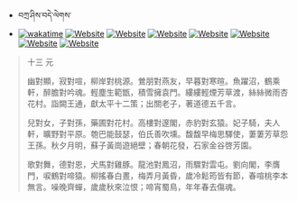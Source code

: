 - བཀྲ་ཤིས་བདེ་ལེགས་ 
- [![wakatime](https://wakatime.com/badge/user/5043ee4a-e361-4607-9d47-d557f2005d05.svg)](https://wakatime.com/@5043ee4a-e361-4607-9d47-d557f2005d05)	[![Website](https://img.shields.io/website?label=&up_color=orange&up_message=Tianchi&url=https%3A%2F%2Fshields.io)](https://tianchi.aliyun.com/home/science/scienceDetail?userId=1095279182618)	[![Website](https://img.shields.io/website?label=&up_color=blue&up_message=Kaggle&url=https%3A%2F%2Fshields.io)](https://www.kaggle.com/ivanxu/)	[![Website](https://img.shields.io/website?label=&up_color=gay&up_message=Yuque&url=https%3A%2F%2Fshields.io)](https://www.yuque.com/ivanaxu)	[![Website](https://img.shields.io/website?label=&up_color=brown&up_message=Leetcode&url=https%3A%2F%2Fshields.io)](https://leetcode.cn/u/ivanaxu)	[![Website](https://img.shields.io/website?label=&up_color=violet&up_message=AIstudio&url=https%3A%2F%2Fshields.io)](https://aistudio.baidu.com/aistudio/personalcenter/thirdview/979775)	[![Website](https://img.shields.io/website?label=&up_color=red&up_message=Gitee&url=https%3A%2F%2Fshields.io)](https://gitee.com/IvanaXu)	[![Website](https://img.shields.io/website?label=&up_color=yellow&up_message=Monkeytype&url=https%3A%2F%2Fshields.io)](https://monkeytype.com/profile/IvanaXu) 

> 十三 元
> 
> 幽對顯，寂對喧，柳岸對桃源。鶯朋對燕友，早暮對寒暄。魚躍沼，鶴乘軒，醉膽對吟魂。輕塵生範甑，積雪擁袁門。縷縷輕煙芳草渡，絲絲微雨杏花村。詣闕王通，獻太平十二策；出關老子，著道德五千言。
> 
> 兒對女，子對孫，藥圃對花村。高樓對邃閣，赤豹對玄猿。妃子騎，夫人軒，曠野對平原。匏巴能鼓瑟，伯氏善吹壎。馥馥早梅思驛使，萋萋芳草怨王孫。秋夕月明，蘇子黃崗遊絕壁；春朝花發，石家金谷啓芳園。
> 
> 歌對舞，德對恩，犬馬對雞豚。龍池對鳳沼，雨驟對雲屯。劉向閣，李膺門，唳鶴對啼猿。柳搖春白晝，梅弄月黃昏，歲冷鬆筠皆有節，春喧桃李本無言。噪晚齊蟬，歲歲秋來泣恨；啼宵蜀鳥，年年春去傷魂。
>
